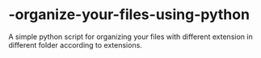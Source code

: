 # -organize-your-files-using-python
A simple python script for organizing your files with different extension in different folder according to extensions. 
